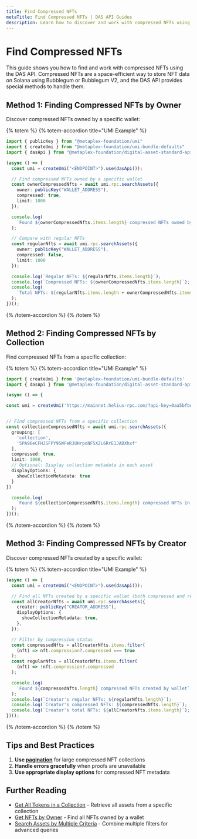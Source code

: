 ```yaml
---
title: Find Compressed NFTs
metaTitle: Find Compressed NFTs | DAS API Guides
description: Learn how to discover and work with compressed NFTs using the DAS API
---
```


# Find Compressed NFTs

This guide shows you how to find and work with compressed NFTs using the DAS API. Compressed NFTs are a space-efficient way to store NFT data on Solana using Bubblegum or Bubblegum V2, and the DAS API provides special methods to handle them.

## Method 1: Finding Compressed NFTs by Owner

Discover compressed NFTs owned by a specific wallet:

{% totem %}
{% totem-accordion title="UMI Example" %}
```typescript
import { publicKey } from "@metaplex-foundation/umi"
import { createUmi } from "@metaplex-foundation/umi-bundle-defaults"
import { dasApi } from "@metaplex-foundation/digital-asset-standard-api"

(async () => {
  const umi = createUmi("<ENDPOINT>").use(dasApi());

  // Find compressed NFTs owned by a specific wallet
  const ownerCompressedNfts = await umi.rpc.searchAssets({
    owner: publicKey("WALLET_ADDRESS"),
    compressed: true,
    limit: 1000
  });

  console.log(
    `Found ${ownerCompressedNfts.items.length} compressed NFTs owned by wallet`
  );

  // Compare with regular NFTs
  const regularNfts = await umi.rpc.searchAssets({
    owner: publicKey("WALLET_ADDRESS"),
    compressed: false,
    limit: 1000
  });

  console.log(`Regular NFTs: ${regularNfts.items.length}`);
  console.log(`Compressed NFTs: ${ownerCompressedNfts.items.length}`);
  console.log(
    `Total NFTs: ${regularNfts.items.length + ownerCompressedNfts.items.length}`
  );
})();
```
{% /totem-accordion %}
{% /totem %}

## Method 2: Finding Compressed NFTs by Collection

Find compressed NFTs from a specific collection:

{% totem %}
{% totem-accordion title="UMI Example" %}
```typescript
import { createUmi } from '@metaplex-foundation/umi-bundle-defaults'
import { dasApi } from '@metaplex-foundation/digital-asset-standard-api'

(async () => {

const umi = createUmi('https://mainnet.helius-rpc.com/?api-key=0aa5bfbe-0077-4414-9d87-02ffa09cc50b').use(dasApi())


// Find compressed NFTs from a specific collection
const collectionCompressedNfts = await umi.rpc.searchAssets({
  grouping: [
    'collection',
    '5PA96eCFHJSFPY9SWFeRJUHrpoNF5XZL6RrE1JADXhxf'
  ],
  compressed: true,
  limit: 1000,
  // Optional: Display collection metadata in each asset
  displayOptions: {
    showCollectionMetadata: true
  }
})

  console.log(
    `Found ${collectionCompressedNfts.items.length} compressed NFTs in collection`
  );
})();
```
{% /totem-accordion %}
{% /totem %}

## Method 3: Finding Compressed NFTs by Creator

Discover compressed NFTs created by a specific wallet:

{% totem %}
{% totem-accordion title="UMI Example" %}
```typescript
(async () => {
  const umi = createUmi("<ENDPOINT>").use(dasApi());

  // Find all NFTs created by a specific wallet (both compressed and regular)
  const allCreatorNfts = await umi.rpc.searchAssets({
    creator: publicKey("CREATOR_ADDRESS"),
    displayOptions: {
      showCollectionMetadata: true,
    },
  });

  // Filter by compression status
  const compressedNfts = allCreatorNfts.items.filter(
    (nft) => nft.compression?.compressed === true
  );
  const regularNfts = allCreatorNfts.items.filter(
    (nft) => !nft.compression?.compressed
  );

  console.log(
    `Found ${compressedNfts.length} compressed NFTs created by wallet`
  );
  console.log(`Creator's regular NFTs: ${regularNfts.length}`);
  console.log(`Creator's compressed NFTs: ${compressedNfts.length}`);
  console.log(`Creator's total NFTs: ${allCreatorNfts.items.length}`);
})();

```
{% /totem-accordion %}
{% /totem %}

## Tips and Best Practices

1. **Use [pagination](/das-api/guides/pagination)** for large compressed NFT collections
2. **Handle errors gracefully** when proofs are unavailable
3. **Use appropriate display options** for compressed NFT metadata

## Further Reading

- [Get All Tokens in a Collection](/das-api/guides/get-collection-nfts) - Retrieve all assets from a specific collection
- [Get NFTs by Owner](/das-api/guides/get-nfts-by-owner) - Find all NFTs owned by a wallet
- [Search Assets by Multiple Criteria](/das-api/guides/search-by-criteria) - Combine multiple filters for advanced queries 